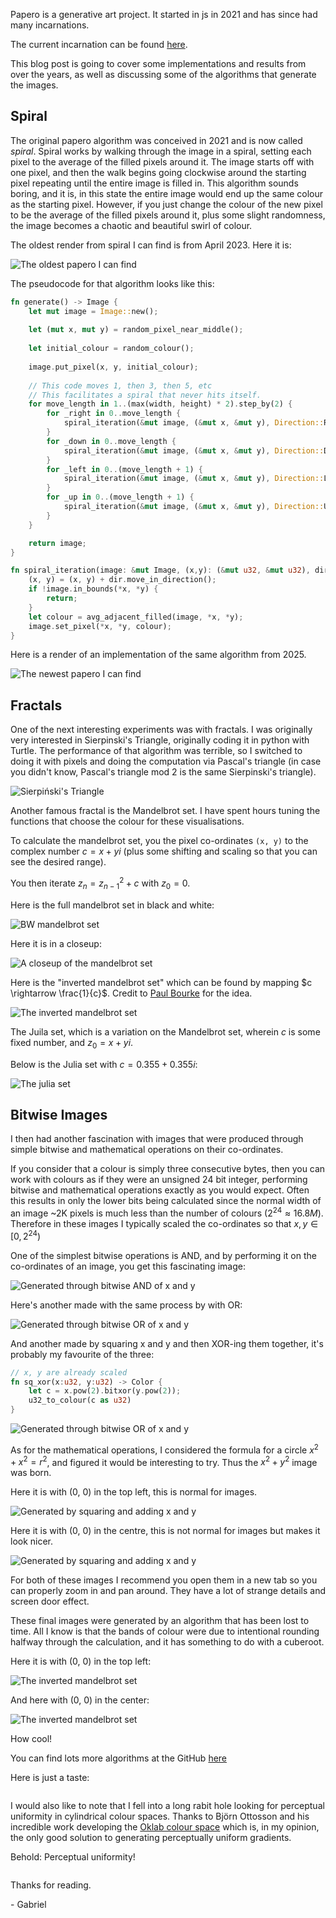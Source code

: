Papero is a generative art project. It started in js in 2021 and has since had many incarnations.

The current incarnation can be found [here](https://github.com/Cheese-Echidna/papero).

This blog post is going to cover some implementations and results from over the years, as well as discussing some of the algorithms that generate the images.

## Spiral

The original papero algorithm was conceived in 2021 and is now called *spiral*.
Spiral works by walking through the image in a spiral, setting each pixel to the average of the filled pixels around it. 
The image starts off with one pixel, and then the walk begins going clockwise around the starting pixel repeating until the entire image is filled in.
This algorithm sounds boring, and it is, in this state the entire image would end up the same colour as the starting pixel. 
However, if you just change the colour of the new pixel to be the average of the filled pixels around it, plus some slight randomness, the image becomes a chaotic and beautiful swirl of colour.

The oldest render from spiral I can find is from April 2023. Here it is:

<img alt="The oldest papero I can find" src="/blog_assets/papero/agile 2023-04-28 13.48.21.webp"/>

The pseudocode for that algorithm looks like this:

```rust
fn generate() -> Image {
    let mut image = Image::new();
    
    let (mut x, mut y) = random_pixel_near_middle();
    
    let initial_colour = random_colour();
    
    image.put_pixel(x, y, initial_colour);
    
    // This code moves 1, then 3, then 5, etc
    // This facilitates a spiral that never hits itself.
    for move_length in 1..(max(width, height) * 2).step_by(2) {
        for _right in 0..move_length {
            spiral_iteration(&mut image, (&mut x, &mut y), Direction::Right);
        }
        for _down in 0..move_length {
            spiral_iteration(&mut image, (&mut x, &mut y), Direction::Down);
        }
        for _left in 0..(move_length + 1) {
            spiral_iteration(&mut image, (&mut x, &mut y), Direction::Left);
        }
        for _up in 0..(move_length + 1) {
            spiral_iteration(&mut image, (&mut x, &mut y), Direction::Up);
        }
    }

    return image;
}

fn spiral_iteration(image: &mut Image, (x,y): (&mut u32, &mut u32), dir: Direction) {
    (x, y) = (x, y) + dir.move_in_direction();
    if !image.in_bounds(*x, *y) {
        return;
    }
    let colour = avg_adjacent_filled(image, *x, *y);
    image.set_pixel(*x, *y, colour);
}

```

Here is a render of an implementation of the same algorithm from 2025. 

<img alt="The newest papero I can find" src="/blog_assets/papero/Spiral.webp"/>

## Fractals

One of the next interesting experiments was with fractals. I was originally very interested in Sierpinski's Triangle, originally coding it in python with Turtle. The performance of that algorithm was terrible, so I switched to doing it with pixels and doing the computation via Pascal's triangle (in case you didn't know, Pascal's triangle mod 2 is the same Sierpinski's triangle). 

<img alt="Sierpiński's Triangle" src="/blog_assets/papero/Sierpiński's Triangle.webp"/>

Another famous fractal is the Mandelbrot set. I have spent hours tuning the functions that choose the colour for these visualisations.

To calculate the mandelbrot set, you the pixel co-ordinates `(x, y)` to the complex number $c = x + yi$ (plus some shifting and scaling so that you can see the desired range).

You then iterate $z_n = z_{n-1}^2 + c$ with $z_0 = 0$.

Here is the full mandelbrot set in black and white:

<img alt="BW mandelbrot set" src="/blog_assets/papero/4x Mandelbrot fast.webp"/>

Here it is in a closeup:

<img alt="A closeup of the mandelbrot set" src="/blog_assets/papero/mandelcool.webp"/>

Here is the "inverted mandelbrot set" which can be found by mapping $c \rightarrow \frac{1}{c}$. Credit to [Paul Bourke](https://paulbourke.net/fractals/mandelbrot/) for the idea.

<img alt="The inverted mandelbrot set" src="/blog_assets/papero/Mandelbrot.webp"/>

The Juila set, which is a variation on the Mandelbrot set, wherein $c$ is some fixed number, and $z_0 = x + yi$.

Below is the Julia set with $c=0.355 + 0.355i$:

<img alt="The julia set" src="/blog_assets/papero/Julia (Jazzmine).webp"/>


## Bitwise Images

I then had another fascination with images that were produced through simple bitwise and mathematical operations on their co-ordinates.

If you consider that a colour is simply three consecutive bytes, then you can work with colours as if they were an unsigned 24 bit integer, performing bitwise and mathematical operations exactly as you would expect. Often this results in only the lower bits being calculated since the normal width of an image ~2K pixels is much less than the number of colours ($2^{24} \approx 16.8M$). Therefore in these images I typically scaled the co-ordinates so that $x, y \in [0, 2^{24})$

One of the simplest bitwise operations is AND, and by performing it on the co-ordinates of an image, you get this fascinating image:

<img alt="Generated through bitwise AND of x and y" src="/blog_assets/papero/and.webp"/>

Here's another made with the same process by with OR:

<img alt="Generated through bitwise OR of x and y" src="/blog_assets/papero/or.webp"/>

And another made by squaring x and y and then XOR-ing them together, it's probably my favourite of the three:

```rust
// x, y are already scaled
fn sq_xor(x:u32, y:u32) -> Color {
    let c = x.pow(2).bitxor(y.pow(2));
    u32_to_colour(c as u32)
}
```

<img alt="Generated through bitwise OR of x and y" src="/blog_assets/papero/sq xor.webp"/>

As for the mathematical operations, I considered the formula for a circle $x^2 + x^2 = r^2$, and figured it would be interesting to try. Thus the $x^2 + y^2$ image was born. 

Here it is with (0, 0) in the top left, this is normal for images. 

<img alt="Generated by squaring and adding x and y" src="/blog_assets/papero/a^2+b^2.webp"/>

Here it is with (0, 0) in the centre, this is not normal for images but makes it look nicer.

<img alt="Generated by squaring and adding x and y" src="/blog_assets/papero/big a^2+b^2.webp"/>

For both of these images I recommend you open them in a new tab so you can properly zoom in and pan around. They have a lot of strange details and screen door effect. 

These final images were generated by an algorithm that has been lost to time. All I know is that the bands of colour were due to intentional rounding halfway through the calculation, and it has something to do with a cuberoot.

Here it is with (0, 0) in the top left:

<img alt="The inverted mandelbrot set" src="/blog_assets/papero/round error cuberoot.webp"/>

And here with (0, 0) in the center:

<img alt="The inverted mandelbrot set" src="/blog_assets/papero/big round error.webp"/>

How cool!

You can find lots more algorithms at the GitHub [here](https://github.com/Cheese-Echidna/papero)

Here is just a taste:

<img alt="" src="/blog_assets/papero/Delaunay Triangulation.webp"/>
<br/>
<img alt="" src="/blog_assets/papero/Flow.webp"/>
<br/>
<img alt="" src="/blog_assets/papero/Domain Warping.webp"/>

I would also like to note that I fell into a long rabit hole looking for perceptual uniformity in cylindrical colour spaces. 
Thanks to Björn Ottosson and his incredible work developing the [Oklab colour space](https://bottosson.github.io/posts/oklab/) which is, in my opinion, the only good solution to generating perceptually uniform gradients. 

Behold: Perceptual uniformity!

<img alt="" src="/blog_assets/papero/Boring gradient test.webp"/>

Thanks for reading.

\- Gabriel
